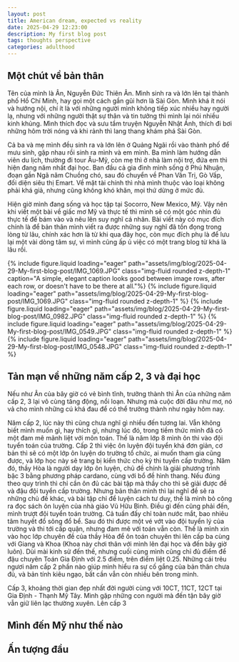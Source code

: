 ```yaml
---
layout: post
title: American dream, expected vs reality
date: 2025-04-29 12:23:00
description: My first blog post
tags: thoughts perspective
categories: adulthood
---
```

## Một chút về bản thân
Tên của mình là Ân, Nguyễn Đức Thiên Ân. Mình sinh ra và lớn lên tại thành phố Hồ Chí Minh, hay gọi một cách gần gũi hơn là Sài Gòn. Mình khá ít nói và hướng nội, chí ít là với những người mình không tiếp xúc nhiều hay người lạ, nhưng với những người thật sự thân và tin tưởng thì mình lại nói nhiều kinh khủng. Mình thích đọc và sưu tầm truyện Nguyễn Nhật Ánh, thích đi bơi những hôm trời nóng và khi rảnh thì lang thang khám phá Sài Gòn.

Cả ba và mẹ mình đều sinh ra và lớn lên ở Quảng Ngãi rồi vào thành phố để mưu sinh, gặp nhau rồi sinh ra mình và em mình. Ba mình làm hướng dẫn viên du lịch, thường đi tour Âu-Mỹ, còn mẹ thì ở nhà làm nội trợ, đứa em thì hiện đang năm nhất đại học. Ban đầu cả gia đình mình sống ở Phú Nhuận, đoạn gần Ngã năm Chuồng chó, sau đó chuyển về Phan Văn Trị, Gò Vấp, đối diện siêu thị Emart. Về mặt tài chính thì nhà mình thuộc vào loại không phải khá giả, nhưng cũng không khó khăn, mọi thứ dừng ở mức đủ.

Hiện giờ mình đang sống và học tập tại Socorro, New Mexico, Mỹ. Vậy nên khi viết một bài về giấc mơ Mỹ và thực tế thì mình sẽ có một góc nhìn đủ thực tế để bám vào và nêu lên suy nghĩ cá nhân. Bài viết này có mục đích chính là để bản thân mình viết ra được những suy nghĩ đã tồn đọng trong lòng từ lâu, chính xác hơn là từ khi qua đây học, còn mục đích phụ là để lưu lại một vài dòng tâm sự, vì mình cũng ấp ủ việc có một trang blog từ khá là lâu rồi.

<swiper-container keyboard="true" navigation="true" pagination="true" pagination-clickable="true" pagination-dynamic-bullets="true" rewind="true">
  <swiper-slide>{% include figure.liquid loading="eager" path="assets/img/blog/2025-04-29-My-first-blog-post/IMG_1069.JPG" class="img-fluid rounded z-depth-1" caption="A simple, elegant caption looks good between image rows, after each row, or doesn't have to be there at all."%}
  </swiper-slide>
  <swiper-slide>{% include figure.liquid loading="eager" path="assets/img/blog/2025-04-29-My-first-blog-post/IMG_1069.JPG" class="img-fluid rounded z-depth-1" %}</swiper-slide>
  <swiper-slide>{% include figure.liquid loading="eager" path="assets/img/blog/2025-04-29-My-first-blog-post/IMG_0982.JPG" class="img-fluid rounded z-depth-1" %}</swiper-slide>
  <swiper-slide>{% include figure.liquid loading="eager" path="assets/img/blog/2025-04-29-My-first-blog-post/IMG_0549.JPG" class="img-fluid rounded z-depth-1" %}</swiper-slide>
  <swiper-slide>{% include figure.liquid loading="eager" path="assets/img/blog/2025-04-29-My-first-blog-post/IMG_0548.JPG" class="img-fluid rounded z-depth-1" %}</swiper-slide>
</swiper-container>

## Tản mạn về những năm cấp 2, 3 và đại học
Nếu như Ân của bây giờ có vẻ bình tĩnh, trưởng thành thì Ân của những năm cấp 2, 3 lại vô cùng tăng động, nổi loạn. Nhưng mà cuộc đời đâu như mơ, nó vả cho mình những cú khá đau để có thể trưởng thành như ngày hôm nay. 

Năm cấp 2, lúc này thì cũng chưa nghĩ gì nhiều đến tương lai. Vẫn không biết mình muốn gì, hay thích gì, nhưng lúc đó, trong tiềm thức mình đã có một đam mê mãnh liệt với môn toán. Thế là năm lớp 8 mình ôn thi vào đội tuyển toán của trường. Cấp 2 thì việc ôn luyện đội tuyển khá đơn giản, cơ bản thì sẽ có một lớp ôn luyện do trường tổ chức, ai muốn tham gia cũng được, và lớp học này sẽ trang bị kiến thức cho kỳ thi tuyển cấp trường. Năm đó, thầy Hòa là người dạy lớp ôn luyện, chủ đề chính là giải phương trình bậc 3 bằng phương pháp cardano, cùng với bổ đề hình thang. Nếu đúng theo quy trình thì chỉ cần ôn đủ các bài tập mà thầy cho thì sẽ giải được đề và đậu đội tuyển cấp trường. Nhưng bản thân mình thì lại nghĩ đề sẽ ra những chủ đề khác, và bài tập chỉ để luyện cách tư duy, thế là mình bỏ công ra đọc sách ôn luyện của nhà giáo Vũ Hữu Bình. Điều gì đến cũng phải đến, mình trượt đội tuyển toán trường. Cả tuần đấy chỉ toàn nước mắt, bao nhiêu tâm huyết đổ sông đổ bể. Sau đó thi được một vé vớt vào đội tuyển lý của trường và thi tới cấp quận, nhưng đam mê với toán vẫn còn. Thế là mình xin vào học lớp chuyên đề của thầy Hòa để ôn toán chuyên thi lên cấp ba cùng với Giang và Khoa (Khoa này chơi thân với mình lên đại học và đến bây giờ luôn). Dùi mài kinh sử đến thế, nhưng cuối cùng mình cũng chỉ đủ điểm để đậu chuyên Toán Gia Định với 2.5 điểm, trên điểm liệt 0.25. Những cái trêu ngươi năm cấp 2 phần nào giúp mình hiểu ra sự cố gắng của bản thân chưa đủ, và bản tính kiêu ngạo, bất cần vẫn còn nhiều bên trong mình.

Cấp 3, khoảng thời gian đẹp nhất đời người cùng với 10CT, 11CT, 12CT tại Gia Định - Thạnh Mỹ Tây. Mình gặp những con người mà đến tận bây giờ vẫn giữ liên lạc thường xuyên. Lên cấp 3 

## Mình đến Mỹ như thế nào

## Ấn tượng đầu

